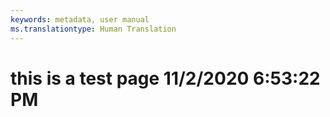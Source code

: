 ```yaml
---
keywords: metadata, user manual
ms.translationtype: Human Translation
---
```

# this is a test page 11/2/2020 6:53:22 PM